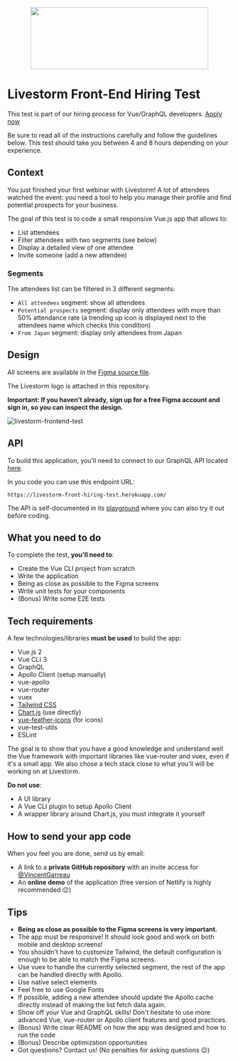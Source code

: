 <p align="center">
  <img width="400" height="140" src="https://upload.wikimedia.org/wikipedia/commons/c/c6/Logo-livestorm.svg">
</p>

# Livestorm Front-End Hiring Test

This test is part of our hiring process for Vue/GraphQL developers. [Apply now](https://jobs.livestorm.co/)

Be sure to read all of the instructions carefully and follow the guidelines below. This test should take you between 4 and 8 hours depending on your experience.

## Context

You just finished your first webinar with Livestorm! A lot of attendees watched the event: you need a tool to help you manage their profile and find potential prospects for your business.

The goal of this test is to code a small responsive Vue.js app that allows to:

- List attendees
- Filter attendees with two segments (see below)
- Display a detailed view of one attendee
- Invite someone (add a new attendee)

### Segments

The attendees list can be filtered in 3 different segments:

- `All attendees` segment: show all attendees
- `Potential prospects` segment: display only attendees with more than 50% attendance rate (a trending up icon is displayed next to the attendees name which checks this condition)
- `From Japan` segment: display only attendees from Japan

## Design

All screens are available in the [Figma source file](https://www.figma.com/file/VRtAKaTOEoobKmAKVWFp2P/Figma-front-end-test?node-id=1%3A42).

The Livestorm logo is attached in this repository.

**Important: If you haven't already, sign up for a free Figma account and sign in, so you can inspect the design.**

![livestorm-frontend-test](https://user-images.githubusercontent.com/961898/95204778-d60c4b80-07e4-11eb-818c-eb3a3516e289.png)


## API

To build this application, you'll need to connect to our GraphQL API located [here](https://livestorm-front-hiring-test.herokuapp.com/).

In you code you can use this endpoint URL:

```
https://livestorm-front-hiring-test.herokuapp.com/
```

The API is self-documented in its [playground](https://livestorm-front-hiring-test.herokuapp.com/) where you can also try it out before coding.

## What you need to do

To complete the test, **you'll need to**:

- Create the Vue CLI project from scratch
- Write the application
- Being as close as possible to the Figma screens
- Write unit tests for your components
- (Bonus) Write some E2E tests

## Tech requirements

A few technologies/libraries **must be used** to build the app:

- Vue.js 2
- Vue CLI 3
- GraphQL
- Apollo Client (setup manually)
- vue-apollo
- vue-router
- vuex
- [Tailwind CSS](https://tailwindcss.com/)
- [Chart.js](https://www.chartjs.org/) (use directly)
- [vue-feather-icons](https://github.com/egoist/vue-feather-icons) (for icons)
- vue-test-utils
- ESLint

The goal is to show that you have a good knowledge and understand well the Vue framework with important libraries like vue-router and vuex, even if it's a small app. We also chose a tech stack close to what you'll will be working on at Livestorm.

**Do not use**:

- A UI library
- A Vue CLI plugin to setup Apollo Client
- A wrapper library around Chart.js, you must integrate it yourself

## How to send your app code

When you feel you are done, send us by email: 
- A link to a **private GitHub repository** with an invite access for [@VincentGarreau](https://github.com/VincentGarreau)
- An **online demo** of the application (free version of Netlify is highly recommended 😉️)

## Tips

- **Being as close as possible to the Figma screens is very important.**
- The app must be responsive! It should look good and work on both mobile and desktop screens!
- You shouldn't have to customize Tailwind, the default configuration is enough to be able to match the Figma screens.
- Use vuex to handle the currently selected segment, the rest of the app can be handled directly with Apollo.
- Use native select elements
- Feel free to use Google Fonts
- If possible, adding a new attendee should update the Apollo cache directly instead of making the list fetch data again.
- Show off your Vue and GraphQL skills! Don't hesitate to use more advanced Vue, vue-router or Apollo client features and good practices.
- (Bonus) Write clear README on how the app was designed and how to run the code
- (Bonus) Describe optimization opportunities
- Got questions? Contact us! (No penalties for asking questions 😉️)
